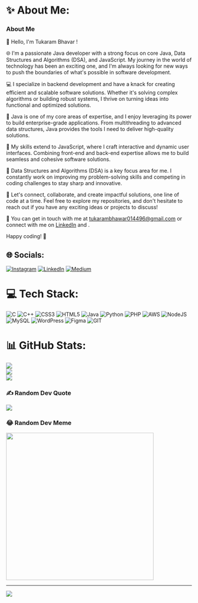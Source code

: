 # ✨ About Me:
### About Me

👋 Hello, I'm Tukaram Bhavar !

🌐 I'm a passionate Java developer with a strong focus on core Java, Data Structures and Algorithms (DSA), and JavaScript. My journey in the world of technology has been an exciting one, and I'm always looking for new ways to push the boundaries of what's possible in software development.

💻 I specialize in backend development and have a knack for creating efficient and scalable software solutions. Whether it's solving complex algorithms or building robust systems, I thrive on turning ideas into functional and optimized solutions.

🚀 Java is one of my core areas of expertise, and I enjoy leveraging its power to build enterprise-grade applications. From multithreading to advanced data structures, Java provides the tools I need to deliver high-quality solutions.

🔗 My skills extend to JavaScript, where I craft interactive and dynamic user interfaces. Combining front-end and back-end expertise allows me to build seamless and cohesive software solutions.

🔧 Data Structures and Algorithms (DSA) is a key focus area for me. I constantly work on improving my problem-solving skills and competing in coding challenges to stay sharp and innovative.

🌟 Let's connect, collaborate, and create impactful solutions, one line of code at a time. Feel free to explore my repositories, and don't hesitate to reach out if you have any exciting ideas or projects to discuss!

📩 You can get in touch with me at tukarambhawar014496@gmail.com or connect with me on [LinkedIn](https://www.linkedin.com/in/tukaram-bhawar-454a19228) and .

Happy coding! 🚀


## 🌐 Socials:
[![Instagram](https://img.shields.io/badge/Instagram-%23E4405F.svg?logo=Instagram&logoColor=white)](https://instagram.com/https://www.instagram.com/bhawar.tukaram/) [![LinkedIn](https://img.shields.io/badge/LinkedIn-%230077B5.svg?logo=linkedin&logoColor=white)](https://linkedin.com/in/https://www.linkedin.com/in/tukaram-bhawar-454a19228) [![Medium](https://img.shields.io/badge/Medium-12100E?logo=medium&logoColor=white)](https://medium.com/@https://medium.com/@infosekr496) 

# 💻 Tech Stack:
![C](https://img.shields.io/badge/c-%2300599C.svg?style=for-the-badge&logo=c&logoColor=white) ![C++](https://img.shields.io/badge/c++-%2300599C.svg?style=for-the-badge&logo=c%2B%2B&logoColor=white) ![CSS3](https://img.shields.io/badge/css3-%231572B6.svg?style=for-the-badge&logo=css3&logoColor=white) ![HTML5](https://img.shields.io/badge/html5-%23E34F26.svg?style=for-the-badge&logo=html5&logoColor=white) ![Java](https://img.shields.io/badge/java-%23ED8B00.svg?style=for-the-badge&logo=openjdk&logoColor=white) ![Python](https://img.shields.io/badge/python-3670A0?style=for-the-badge&logo=python&logoColor=ffdd54) ![PHP](https://img.shields.io/badge/php-%23777BB4.svg?style=for-the-badge&logo=php&logoColor=white) ![AWS](https://img.shields.io/badge/AWS-%23FF9900.svg?style=for-the-badge&logo=amazon-aws&logoColor=white) ![NodeJS](https://img.shields.io/badge/node.js-6DA55F?style=for-the-badge&logo=node.js&logoColor=white) ![MySQL](https://img.shields.io/badge/mysql-%2300000f.svg?style=for-the-badge&logo=mysql&logoColor=white) ![WordPress](https://img.shields.io/badge/WordPress-%23117AC9.svg?style=for-the-badge&logo=WordPress&logoColor=white) ![Figma](https://img.shields.io/badge/figma-%23F24E1E.svg?style=for-the-badge&logo=figma&logoColor=white) ![GIT](https://img.shields.io/badge/Git-fc6d26?style=for-the-badge&logo=git&logoColor=white)
# 📊 GitHub Stats:
![](https://github-readme-stats.vercel.app/api?username=Tukaram-Bhawar&theme=radical&hide_border=true&include_all_commits=true&count_private=true)<br/>
![](https://github-readme-streak-stats.herokuapp.com/?user=Tukaram-Bhawar&theme=radical&hide_border=true)<br/>
![](https://github-readme-stats.vercel.app/api/top-langs/?username=Tukaram-Bhawar&theme=radical&hide_border=true&include_all_commits=true&count_private=true&layout=compact)


### ✍️ Random Dev Quote
![](https://quotes-github-readme.vercel.app/api?type=horizontal&theme=radical)

### 😂 Random Dev Meme
<img src='https://randommeme-five.vercel.app/' style="height: 400px;"/>

---
[![](https://visitcount.itsvg.in/api?id=Tukaram-Bhawar&icon=0&color=0)](https://visitcount.itsvg.in)

<!-- Proudly created with GPRM ( https://gprm.itsvg.in ) -->

